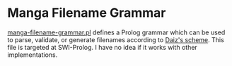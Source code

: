 Manga Filename Grammar
======================

[manga-filename-grammar.pl](manga-filename-grammar.pl) defines a Prolog
grammar which can be used to parse, validate, or generate filenames according
to [Daiz's scheme](https://github.com/Daiz/manga-naming-scheme). This file is
targeted at SWI-Prolog. I have no idea if it works with other implementations.
